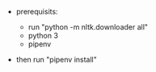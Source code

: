 - prerequisits:
	- run "python -m nltk.downloader all"
	- python 3
	- pipenv

- then run "pipenv install"

